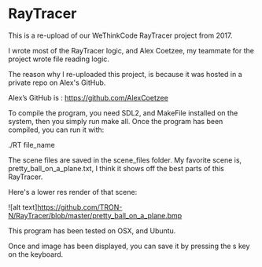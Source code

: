 # RayTracer

This is a re-upload of our WeThinkCode RayTracer project from 2017.

I wrote most of the RayTracer logic, and Alex Coetzee, my teammate for the
project wrote file reading logic.

The reason why I re-uploaded this project, is because it was hosted in a
private repo on Alex's GitHub.

Alex’s GitHub is : https://github.com/AlexCoetzee

To compile the program, you need SDL2, and MakeFile installed on the system,
then you simply run make all. Once the program has been compiled, you can run it
with:

./RT file_name

The scene files are saved in the scene_files folder. My favorite scene is,
pretty_ball_on_a_plane.txt, I think it shows off the best parts of this
RayTracer.

Here's a lower res render of that scene: 

![alt text]https://github.com/TRON-N/RayTracer/blob/master/pretty_ball_on_a_plane.bmp

This program has been tested on OSX, and Ubuntu.

Once and image has been displayed, you can save it by pressing the s key on the
keyboard.

